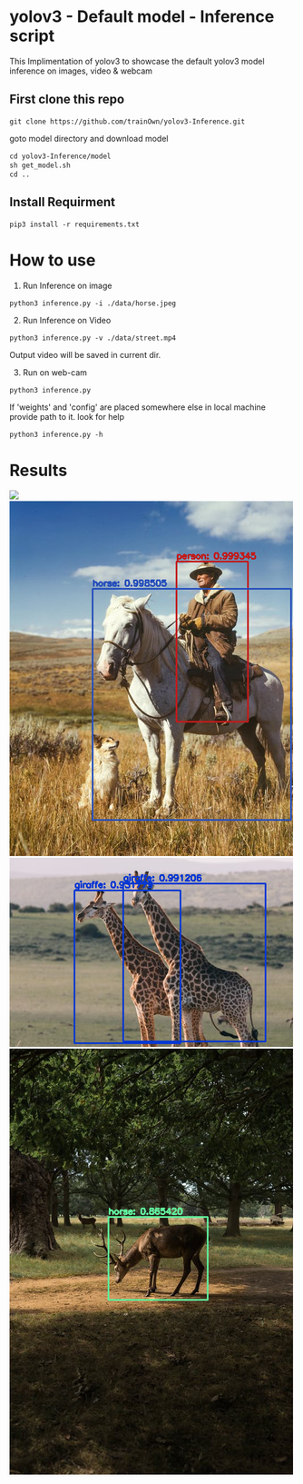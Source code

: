 # yolov3 - Default model -  Inference script
This Implimentation of yolov3 to showcase the default yolov3 model inference on images, video & webcam

## First clone this repo
```
git clone https://github.com/trainOwn/yolov3-Inference.git
```
goto model directory and download model
```
cd yolov3-Inference/model
sh get_model.sh
cd ..
```

## Install Requirment 
```
pip3 install -r requirements.txt
```

# How to use
1) Run Inference on image
```
python3 inference.py -i ./data/horse.jpeg 
```

2) Run Inference on Video
```
python3 inference.py -v ./data/street.mp4 
```
Output video will be saved in current dir.

3) Run on web-cam
```
python3 inference.py
```

If 'weights' and 'config' are placed somewhere else in local machine provide path to it.
look for help 
```
python3 inference.py -h
```
# Results
![](results/out.gif)
![](results/img1.png)
![](results/img2.png)
![](results/img3.png)
